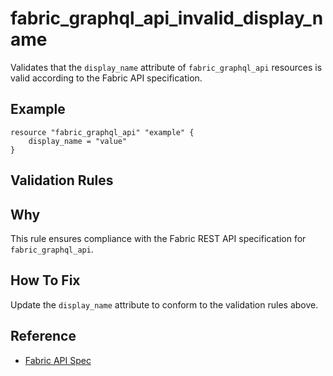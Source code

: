 # fabric_graphql_api_invalid_display_name

Validates that the `display_name` attribute of `fabric_graphql_api` resources is valid according to the Fabric API specification.

## Example

```hcl
resource "fabric_graphql_api" "example" {
    display_name = "value"
}
```

## Validation Rules



## Why

This rule ensures compliance with the Fabric REST API specification for `fabric_graphql_api`.

## How To Fix

Update the `display_name` attribute to conform to the validation rules above.

## Reference

- [Fabric API Spec](https://github.com/microsoft/fabric-rest-api-specs/tree/main/graphQLApi/definitions.json)
